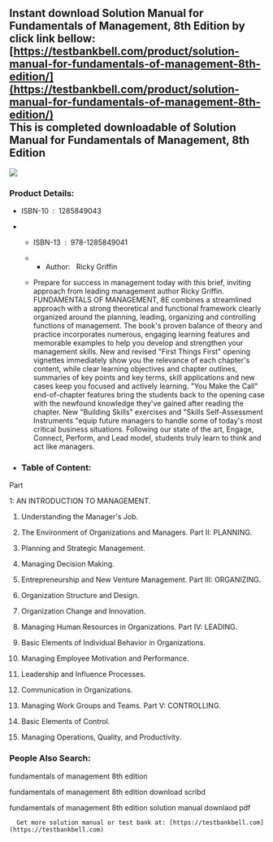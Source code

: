 Instant download **Solution Manual for Fundamentals of Management, 8th Edition** by click link bellow:  
[https://testbankbell.com/product/solution-manual-for-fundamentals-of-management-8th-edition/](https://testbankbell.com/product/solution-manual-for-fundamentals-of-management-8th-edition/)  
This is completed downloadable of Solution Manual for Fundamentals of Management, 8th Edition
---------------------------------------------------------------------------------------------




 ![](https://testbankbell.com/wp-content/uploads/2023/05/Solution-Manual-for-Fundamentals-of-Management-8th-Edition-228x228-1.jpg)
 ### Product Details:


 * ISBN-10 ‏ : ‎ 1285849043
 * * ISBN-13 ‏ : ‎ 978-1285849041
   * * Author:   Ricky Griffin
    
   * Prepare for success in management today with this brief, inviting approach from leading management author Ricky Griffin. FUNDAMENTALS OF MANAGEMENT, 8E combines a streamlined approach with a strong theoretical and functional framework clearly organized around the planning, leading, organizing and controlling functions of management. The book's proven balance of theory and practice incorporates numerous, engaging learning features and memorable examples to help you develop and strengthen your management skills. New and revised "First Things First" opening vignettes immediately show you the relevance of each chapter's content, while clear learning objectives and chapter outlines, summaries of key points and key terms, skill applications and new cases keep you focused and actively learning. "You Make the Call" end-of-chapter features bring the students back to the opening case with the newfound knowledge they've gained after reading the chapter. New "Building Skills" exercises and "Skills Self-Assessment Instruments "equip future managers to handle some of today's most critical business situations. Following our state of the art, Engage, Connect, Perform, and Lead model, students truly learn to think and act like managers.
  
 * ### Table of Content:

Part


1: AN INTRODUCTION TO MANAGEMENT.


1. Understanding the Manager's Job.

2. The Environment of Organizations and Managers. Part II: PLANNING.

3. Planning and Strategic Management.

4. Managing Decision Making.

5. Entrepreneurship and New Venture Management. Part III: ORGANIZING.

6. Organization Structure and Design.

7. Organization Change and Innovation.

8. Managing Human Resources in Organizations. Part IV: LEADING.

9. Basic Elements of Individual Behavior in Organizations.

10. Managing Employee Motivation and Performance.

11. Leadership and Influence Processes.

12. Communication in Organizations.

13. Managing Work Groups and Teams. Part V: CONTROLLING.

14. Basic Elements of Control.

15. Managing Operations, Quality, and Productivity.


 ### People Also Search:


 fundamentals of management 8th edition

 fundamentals of management 8th edition download scribd

 fundamentals of management 8th edition solution manual downlaod pdf




      Get more solution manual or test bank at: [https://testbankbell.com](https://testbankbell.com)
